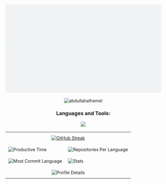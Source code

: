 ![logo](https://github.com/AbdullahAlHemel/AbdullahAlHemel/blob/main/pn2.gif)

<p align="center"> <img src="https://komarev.com/ghpvc/?username=abdullahalhemel&label=Profile%20views&color=0e75b6&style=flat" alt="abdullahalhemel" /> </p>






<h3 align="center">Languages and Tools:</h3>
<p align="center">
  <a href="https://skillicons.dev">
    <img src="https://skillicons.dev/icons?i=js,css,express,firebase,html,vite,tailwind,react,nodejs,mongodb,git,next" />
  </a>
</p>


<table align="center" style="border-collapse:collapse; border: 0;">
   <tr>
    <td colspan="2" align="center" style="padding: 10px;">
       <a href="https://git.io/streak-stats"><img src="https://github-readme-streak-stats.herokuapp.com?user=AbdullahAlHemel" alt="GitHub Streak" /></a>
    </td>
  </tr>
  <tr>
    <td style="padding: 10px;"><img src="http://github-profile-summary-cards.vercel.app/api/cards/productive-time?username=AbdullahAlHemel&theme=apprentice&utcOffset=8" alt="Productive Time" /></td>
    <td style="padding: 10px;"><img src="http://github-profile-summary-cards.vercel.app/api/cards/repos-per-language?username=AbdullahAlHemel&theme=apprentice" alt="Repositories Per Language" /></td>
  </tr>
  <tr>
    <td style="padding: 10px;"><img src="http://github-profile-summary-cards.vercel.app/api/cards/most-commit-language?username=AbdullahAlHemel&theme=apprentice" alt="Most Commit Language" /></td>
    <td style="padding: 10px;"><img src="http://github-profile-summary-cards.vercel.app/api/cards/stats?username=AbdullahAlHemel&theme=apprentice" alt="Stats" /></td>
  </tr>
  <tr>
    <td colspan="2" align="center" style="padding: 10px;"><img src="http://github-profile-summary-cards.vercel.app/api/cards/profile-details?username=AbdullahAlHemel&theme=apprentice" alt="Profile Details" /></td>
  </tr>
</table>







